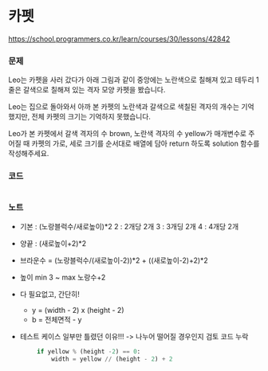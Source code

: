 # 카펫
https://school.programmers.co.kr/learn/courses/30/lessons/42842

### 문제
Leo는 카펫을 사러 갔다가 아래 그림과 같이 중앙에는 노란색으로 칠해져 있고 테두리 1줄은 갈색으로 칠해져 있는 격자 모양 카펫을 봤습니다.

Leo는 집으로 돌아와서 아까 본 카펫의 노란색과 갈색으로 색칠된 격자의 개수는 기억했지만, 전체 카펫의 크기는 기억하지 못했습니다.

Leo가 본 카펫에서 갈색 격자의 수 brown, 노란색 격자의 수 yellow가 매개변수로 주어질 때 카펫의 가로, 세로 크기를 순서대로 배열에 담아 return 하도록 solution 함수를 작성해주세요.

### 코드
```python

```

### 노트
- 기본 : (노랑블럭수/새로높이)*2
2 : 2개당 2개
3 : 3개딩 2개
4 : 4개당 2개
- 양끝 : (새로높이+2)*2
- 브라운수 = (노랑블럭수/(새로높이-2))*2 + ((새로높이-2)+2)*2
- 높이 min 3 ~ max 노랑수+2

- 다 필요없고, 간단히!
  - y = (width - 2) x (height - 2)
  - b = 전체면적 - y

- 테스트 케이스 일부만 틀렸던 이유!!! -> 나누어 떨어질 경우인지 검토 코드 누락
```python
        if yellow % (height -2) == 0:
            width = yellow // (height - 2) + 2

```



